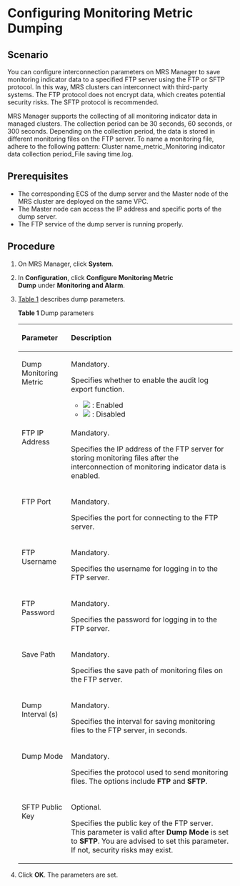 # Configuring Monitoring Metric Dumping<a name="EN-US_TOPIC_0125375619"></a>

## Scenario<a name="section4158655012154"></a>

You can configure interconnection parameters on MRS Manager to save monitoring indicator data to a specified FTP server using the FTP or SFTP protocol. In this way, MRS clusters can interconnect with third-party systems. The FTP protocol does not encrypt data, which creates potential security risks. The SFTP protocol is recommended.

MRS Manager supports the collecting of all monitoring indicator data in managed clusters. The collection period can be 30 seconds, 60 seconds, or 300 seconds. Depending on the collection period, the data is stored in different monitoring files on the FTP server. To name a monitoring file, adhere to the following pattern: Cluster name\_metric\_Monitoring indicator data collection period\_File saving time.log.

## Prerequisites<a name="section6134247712556"></a>

-   The corresponding ECS of the dump server and the Master node of the MRS cluster are deployed on the same VPC.
-   The Master node can access the IP address and specific ports of the dump server.
-   The FTP service of the dump server is running properly.

## Procedure<a name="section906741412237"></a>

1.  On MRS Manager, click  **System**.
2.  In  **Configuration**, click **Configure Monitoring Metric Dump** under **Monitoring and Alarm**.
3.  [Table 1](#table6396292112414)  describes dump parameters.

    **Table  1**  Dump parameters

    <a name="table6396292112414"></a>
    <table><thead align="left"><tr id="row5968953912414"><th class="cellrowborder" valign="top" width="23%" id="mcps1.2.3.1.1"><p id="p301448212414"><a name="p301448212414"></a><a name="p301448212414"></a>Parameter</p>
    </th>
    <th class="cellrowborder" valign="top" width="77%" id="mcps1.2.3.1.2"><p id="p4284651412414"><a name="p4284651412414"></a><a name="p4284651412414"></a>Description</p>
    </th>
    </tr>
    </thead>
    <tbody><tr id="row54004614193153"><td class="cellrowborder" valign="top" width="23%" headers="mcps1.2.3.1.1 "><p id="p12297579193153"><a name="p12297579193153"></a><a name="p12297579193153"></a>Dump Monitoring Metric</p>
    </td>
    <td class="cellrowborder" valign="top" width="77%" headers="mcps1.2.3.1.2 "><p id="p56579820193153"><a name="p56579820193153"></a><a name="p56579820193153"></a>Mandatory.</p>
    <p id="p33830997193450"><a name="p33830997193450"></a><a name="p33830997193450"></a>Specifies whether to enable the audit log export function.</p>
    <a name="ul1089276919373"></a><a name="ul1089276919373"></a><ul id="ul1089276919373"><li><a name="image1220780219327"></a><a name="image1220780219327"></a><span><img id="image1220780219327" src="figures/wwx437827-中软基础平台部-datasight-image-8602897a-b990-4838-8c30-36b5459e48ff.png"></span> : Enabled</li><li><a name="image2579164419228"></a><a name="image2579164419228"></a><span><img id="image2579164419228" src="figures/wwx437827-中软基础平台部-datasight-image-dcd81e5f-3df4-40ac-a2e7-fe1afef5102f.png"></span> : Disabled</li></ul>
    </td>
    </tr>
    <tr id="row4801562712414"><td class="cellrowborder" valign="top" width="23%" headers="mcps1.2.3.1.1 "><p id="p6406054812414"><a name="p6406054812414"></a><a name="p6406054812414"></a>FTP IP Address</p>
    </td>
    <td class="cellrowborder" valign="top" width="77%" headers="mcps1.2.3.1.2 "><p id="p2152186112414"><a name="p2152186112414"></a><a name="p2152186112414"></a>Mandatory.</p>
    <p id="p5947902412414"><a name="p5947902412414"></a><a name="p5947902412414"></a>Specifies the IP address of the FTP server for storing monitoring files after the interconnection of monitoring indicator data is enabled.</p>
    </td>
    </tr>
    <tr id="row6554917512414"><td class="cellrowborder" valign="top" width="23%" headers="mcps1.2.3.1.1 "><p id="p788294512414"><a name="p788294512414"></a><a name="p788294512414"></a>FTP Port</p>
    </td>
    <td class="cellrowborder" valign="top" width="77%" headers="mcps1.2.3.1.2 "><p id="p3453882812414"><a name="p3453882812414"></a><a name="p3453882812414"></a>Mandatory.</p>
    <p id="p4241400112414"><a name="p4241400112414"></a><a name="p4241400112414"></a>Specifies the port for connecting to the FTP server.</p>
    </td>
    </tr>
    <tr id="row4618169612414"><td class="cellrowborder" valign="top" width="23%" headers="mcps1.2.3.1.1 "><p id="p4972985912414"><a name="p4972985912414"></a><a name="p4972985912414"></a>FTP Username</p>
    </td>
    <td class="cellrowborder" valign="top" width="77%" headers="mcps1.2.3.1.2 "><p id="p158681612414"><a name="p158681612414"></a><a name="p158681612414"></a>Mandatory.</p>
    <p id="p1428134712414"><a name="p1428134712414"></a><a name="p1428134712414"></a>Specifies the username for logging in to the FTP server.</p>
    </td>
    </tr>
    <tr id="row6142326112414"><td class="cellrowborder" valign="top" width="23%" headers="mcps1.2.3.1.1 "><p id="p922822612414"><a name="p922822612414"></a><a name="p922822612414"></a>FTP Password</p>
    </td>
    <td class="cellrowborder" valign="top" width="77%" headers="mcps1.2.3.1.2 "><p id="p928885612414"><a name="p928885612414"></a><a name="p928885612414"></a>Mandatory.</p>
    <p id="p1649084512414"><a name="p1649084512414"></a><a name="p1649084512414"></a>Specifies the password for logging in to the FTP server.</p>
    </td>
    </tr>
    <tr id="row1419987812414"><td class="cellrowborder" valign="top" width="23%" headers="mcps1.2.3.1.1 "><p id="p933950912414"><a name="p933950912414"></a><a name="p933950912414"></a>Save Path</p>
    </td>
    <td class="cellrowborder" valign="top" width="77%" headers="mcps1.2.3.1.2 "><p id="p1830279712414"><a name="p1830279712414"></a><a name="p1830279712414"></a>Mandatory.</p>
    <p id="p3050744712414"><a name="p3050744712414"></a><a name="p3050744712414"></a>Specifies the save path of monitoring files on the FTP server.</p>
    </td>
    </tr>
    <tr id="row613157312414"><td class="cellrowborder" valign="top" width="23%" headers="mcps1.2.3.1.1 "><p id="p2689538112414"><a name="p2689538112414"></a><a name="p2689538112414"></a>Dump Interval (s)</p>
    </td>
    <td class="cellrowborder" valign="top" width="77%" headers="mcps1.2.3.1.2 "><p id="p3104226212414"><a name="p3104226212414"></a><a name="p3104226212414"></a>Mandatory.</p>
    <p id="p1094490612414"><a name="p1094490612414"></a><a name="p1094490612414"></a>Specifies the interval for saving monitoring files to the FTP server, in seconds.</p>
    </td>
    </tr>
    <tr id="row3139529512414"><td class="cellrowborder" valign="top" width="23%" headers="mcps1.2.3.1.1 "><p id="p5999100112414"><a name="p5999100112414"></a><a name="p5999100112414"></a>Dump Mode</p>
    </td>
    <td class="cellrowborder" valign="top" width="77%" headers="mcps1.2.3.1.2 "><p id="p2743294012414"><a name="p2743294012414"></a><a name="p2743294012414"></a>Mandatory.</p>
    <p id="p4556987012414"><a name="p4556987012414"></a><a name="p4556987012414"></a>Specifies the protocol used to send monitoring files. The options include <strong id="b17196012414"><a name="b17196012414"></a><a name="b17196012414"></a>FTP</strong>&nbsp;and&nbsp;<strong id="b5825018212414"><a name="b5825018212414"></a><a name="b5825018212414"></a>SFTP</strong>.</p>
    </td>
    </tr>
    <tr id="row2064429812414"><td class="cellrowborder" valign="top" width="23%" headers="mcps1.2.3.1.1 "><p id="p6157547112414"><a name="p6157547112414"></a><a name="p6157547112414"></a>SFTP Public Key</p>
    </td>
    <td class="cellrowborder" valign="top" width="77%" headers="mcps1.2.3.1.2 "><p id="p2155727712414"><a name="p2155727712414"></a><a name="p2155727712414"></a>Optional.</p>
    <p id="p5979776612414"><a name="p5979776612414"></a><a name="p5979776612414"></a>Specifies the public key of the FTP server. This parameter is valid after <strong id="b1618383211232"><a name="b1618383211232"></a><a name="b1618383211232"></a>Dump Mode</strong> is set to&nbsp;<strong id="b6543850412414"><a name="b6543850412414"></a><a name="b6543850412414"></a>SFTP</strong>. You are advised to set this parameter. If not, security risks may exist.</p>
    </td>
    </tr>
    </tbody>
    </table>

4.  Click  **OK**. The parameters are set.

